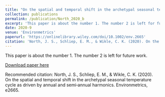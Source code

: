 ```yaml
---
title: "On the spatial and temporal shift in the archetypal seasonal temperature cycle as driven by annual and semi‐annual harmonics"
collection: publications
permalink: /publication/North_2020_b
excerpt: 'This paper is about the number 1. The number 2 is left for future work.'
date: 2020-9
venue: 'Environmetrics'
paperurl: 'https://onlinelibrary.wiley.com/doi/10.1002/env.2665'
citation: 'North, J. S., Schliep, E. M., & Wikle, C. K. (2020). On the spatial and temporal shift in the archetypal seasonal temperature cycle as driven by annual and semi‐annual harmonics. Environmetrics, e2665.'
---
```

This paper is about the number 1. The number 2 is left for future work.

[Download paper here](https://onlinelibrary.wiley.com/doi/10.1002/env.2665)

Recommended citation: North, J. S., Schliep, E. M., & Wikle, C. K. (2020). On the spatial and temporal shift in the archetypal seasonal temperature cycle as driven by annual and semi‐annual harmonics. Environmetrics, e2665.

